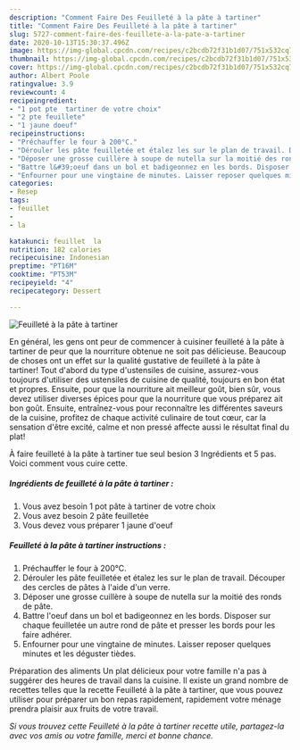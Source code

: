 ```yaml
---
description: "Comment Faire Des Feuilleté à la pâte à tartiner"
title: "Comment Faire Des Feuilleté à la pâte à tartiner"
slug: 5727-comment-faire-des-feuillete-a-la-pate-a-tartiner
date: 2020-10-13T15:30:37.496Z
image: https://img-global.cpcdn.com/recipes/c2bcdb72f31b1d07/751x532cq70/feuillete-a-la-pate-a-tartiner-photo-principale-de-la-recette.jpg
thumbnail: https://img-global.cpcdn.com/recipes/c2bcdb72f31b1d07/751x532cq70/feuillete-a-la-pate-a-tartiner-photo-principale-de-la-recette.jpg
cover: https://img-global.cpcdn.com/recipes/c2bcdb72f31b1d07/751x532cq70/feuillete-a-la-pate-a-tartiner-photo-principale-de-la-recette.jpg
author: Albert Poole
ratingvalue: 3.9
reviewcount: 4
recipeingredient:
- "1 pot pte  tartiner de votre choix"
- "2 pte feuillete"
- "1 jaune doeuf"
recipeinstructions:
- "Préchauffer le four à 200°C."
- "Dérouler les pâte feuilletée et étalez les sur le plan de travail. Découper des cercles de pâtes à l&#39;aide d&#39;un verre."
- "Déposer une grosse cuillère à soupe de nutella sur la moitié des ronds de pâte."
- "Battre l&#39;oeuf dans un bol et badigeonnez en les bords. Disposer sur chaque feuilletée un autre rond de pâte et presser les bords pour les faire adhérer."
- "Enfourner pour une vingtaine de minutes. Laisser reposer quelques minutes et les déguster tièdes."
categories:
- Resep
tags:
- feuillet
- 
- la

katakunci: feuillet  la 
nutrition: 182 calories
recipecuisine: Indonesian
preptime: "PT16M"
cooktime: "PT53M"
recipeyield: "4"
recipecategory: Dessert

---
```



![Feuilleté à la pâte à tartiner](https://img-global.cpcdn.com/recipes/c2bcdb72f31b1d07/751x532cq70/feuillete-a-la-pate-a-tartiner-photo-principale-de-la-recette.jpg)

En général, les gens ont peur de commencer à cuisiner feuilleté à la pâte à tartiner de peur que la nourriture obtenue ne soit pas délicieuse. Beaucoup de choses ont un effet sur la qualité gustative de feuilleté à la pâte à tartiner! Tout d'abord du type d'ustensiles de cuisine, assurez-vous toujours d'utiliser des ustensiles de cuisine de qualité, toujours en bon état et propres. Ensuite, pour que la nourriture ait meilleur goût, bien sûr, vous devez utiliser diverses épices pour que la nourriture que vous préparez ait bon goût. Ensuite, entraînez-vous pour reconnaître les différentes saveurs de la cuisine, profitez de chaque activité culinaire de tout cœur, car la sensation d'être excité, calme et non pressé affecte aussi le résultat final du plat!

<!--inarticleads1-->

À faire feuilleté à la pâte à tartiner tue seul besion 3 Ingrédients et 5 pas. Voici comment vous cuire cette.

##### Ingrédients de feuilleté à la pâte à tartiner :

1. Vous avez besoin 1 pot pâte à tartiner de votre choix
1. Vous avez besoin 2 pâte feuilletée
1. Vous devez vous préparer 1 jaune d&#39;oeuf




<!--inarticleads2-->

##### Feuilleté à la pâte à tartiner instructions :

1. Préchauffer le four à 200°C.
1. Dérouler les pâte feuilletée et étalez les sur le plan de travail. Découper des cercles de pâtes à l&#39;aide d&#39;un verre.
1. Déposer une grosse cuillère à soupe de nutella sur la moitié des ronds de pâte.
1. Battre l&#39;oeuf dans un bol et badigeonnez en les bords. Disposer sur chaque feuilletée un autre rond de pâte et presser les bords pour les faire adhérer.
1. Enfourner pour une vingtaine de minutes. Laisser reposer quelques minutes et les déguster tièdes.




<!--inarticleads1-->

<p>
Préparation des aliments Un plat délicieux pour votre famille n'a pas à suggérer des heures de travail dans la cuisine. Il existe un grand nombre de recettes telles que la recette Feuilleté à la pâte à tartiner, que vous pouvez utiliser pour préparer un bon repas rapidement, rapidement votre ménage prendra plaisir aux fruits de votre travail.
</p>

<p>
<i>Si vous trouvez cette Feuilleté à la pâte à tartiner recette utile, partagez-la avec vos amis ou votre famille, merci et bonne chance.</i>
</p>

